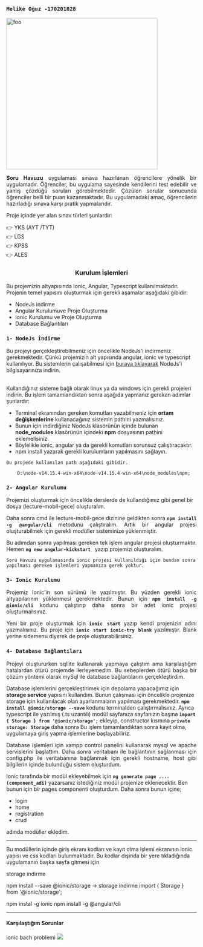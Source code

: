  <h3><code><b>Melike Oğuz -170201028</b></code></h3>
 <img width="400" height="400" src="https://i.imgyukle.com/2021/01/17/HEZSfj.png" alt="foo" />

<p style="text-align:justify"><b>Soru Havuzu</b> uygulaması sınava hazırlanan öğrencilere yönelik bir uygulamadır. Öğrenciler, bu uygulama sayesinde kendilerini test edebilir ve yanlış çözdüğü soruları görebilmektedir. Çözülen sorular sonucunda öğrenciler belli bir puan kazanmaktadır. Bu uygulamadaki amaç, öğrencilerin hazırladığı sınava karşı pratik yapmalarıdır. </p>
<p style="text-align:justify">Proje içinde yer alan sınav türleri şunlardır:</p>
<p>👉 YKS (AYT /TYT)<br/>
 👉 LGS <br/>
  👉 KPSS <br/>
   👉 ALES <br/>
</p>

<p></p>
<h3 style="text-align:center">Kurulum İşlemleri</h3>

Bu projemizin altyapısında Ionic, Angular, Typescript kullanılmaktadır. Projenin temel yapısını oluşturmak için gerekli aşamalar aşağıdaki gibidir:

<ul>

<li>NodeJs indirme</li>
<li>Angular Kurulumuve Proje Oluşturma</li>
<li>Ionic Kurulumu ve Proje Oluşturma</li>
<li>Database Bağlantıları</li>
</ul>

<h3><code>1- NodeJs İndirme</code></h3>
Bu projeyi gerçekleştirebilmeniz için öncelikle NodeJs'i indirmeniz gerekmektedir. Çünkü projemizin alt yapısında angular, ionic ve typescript kullanılıyor. Bu sistemlerin çalışabilmesi için <a href="https://nodejs.org/tr/download/">buraya tıklayarak</a> NodeJs'i bilgisayarınıza indirin.
<br></br>
<p>Kullandığınız sisteme bağlı olarak linux ya da windows için gerekli projeleri indirin. Bu işlem tamamlandıktan sonra aşağıda yapmanız gereken adımlar şunlardır:
</p>

<ul>
<li>Terminal ekranından gereken komutları yazabilmeniz için <b>ortam değişkenlerine</b> kullanacağınız sistemin pathini yazmalısınız. </li>
<li>Bunun için indirdiğiniz NodeJs klasörünün içinde bulunan <b>node_modules</b> klasörünün içindeki <b>npm</b> dosyasının pathini eklemelisiniz.</li>
<li>Böylelikle ionic, angular ya da gerekli komutları sorunsuz çalıştıracaktır.</li>
<li>npm install yazarak gerekli kurulumların yapılmasını sağlayın.</li>

</ul>
<code>Bu projede kullanılan path aşağıdaki gibidir.</code>

		D:\node-v14.15.4-win-x64\node-v14.15.4-win-x64\node_modules\npm;


<h3><code>2- Angular Kurulumu</code></h3>

Projemizi oluşturmak için öncelikle derslerde de kullandığımız gibi genel bir dosya (lecture-mobil-gece) oluşturalım. 

<p style="text-align:justify">Daha sonra cmd ile lecture-mobil-gece dizinine geldikten sonra <code><b>npm install -g @angular/cli</b></code> metodunu çalıştıralım. Artık bir angular projesi oluşturabilmek için gerekli modüller sisteminize yüklenmiştir.</p>
<p style="text-align:justify"> Bu adımdan sonra yapılması gereken tek işlem angular projesi oluşturmaktır. Hemen <code><b>ng new angular-kickstart </b></code> yazıp projemizi oluşturalım. </p> 

	Soru Havuzu uygulamasında ionic projesi kullanıldığı için bundan sonra
    yapılması gereken işlemleri yapmanıza gerek yoktur.

<h3><code>3- Ionic Kurulumu</code></h3>

<p style="text-align:justify">Projemiz Ionic'in son sürümü ile yazılmıştır. Bu yüzden gerekli ionic altyapılarının yüklenmesi gerekmektedir. Bunun için <code><b>npm install -g @ionic/cli</b></code> kodunu çalıştırıp daha sonra bir adet ionic projesi oluşturmalısınız.</p>

<p style="text-align:justify">Yeni bir proje oluşturmak için <code><b>ionic start</b></code> yazıp kendi projenizin adını yazmalısınız. Bu proje için <code><b>ionic start ionic-try blank</b></code> yazılmıştır. Blank yerine sidemenu diyerek de proje oluşturabilirsiniz.</p>


<h3><code>4- Database Bağlantıları</code></h3>

<p  style="text-align:justify"> Projeyi oluştururken sqllite kullanarak yapmaya çalıştım ama karşılaştığım hatalardan ötürü projemde ilerleyemedim. Bu sebeplerden ötürü başka bir çözüm yöntemi olarak mySql ile database bağlantılarını gerçekleştirdim. </p>
<p>Database işlemlerini gerçekleştirimek için depolama yapacağımız için <b>storage service</b> yapısını kullandım. Bunun çalışması için öncelikle projenize storage için kullanılacak olan ayarlanmaların yapılması gerekmektedir. <code><b>npm install @ionic/storage --save</b></code> kodunu terminalden çalıştırmalısınız. Ayrıca typescript ile yazılmış (.ts uzantılı) modül sayfanıza sayfanızın başına <code><b>import { Storage } from '@ionic/storage';</b></code> ekleyip, constructor kısmına <code><b>private storage: Storage</b></code> daha sonra  Bu işlem tamamlandıktan sonra kayıt olma, uygulamaya giriş yapma işlemlerine başlayabiliriz.</p>

<p style="text-align:justify">Database işlemleri için xampp control panelini kullanarak mysql ve apache servislerini başlattım. Daha sonra veritabanı ile bağlantının sağlanması için config.php ile veritabanına bağlanmak için gerekli hostname, host gibi bilgilerin içinde bulunduğu sistem oluşturdum.</p>

<p>Ionic tarafında bir modül ekleyebilmek için <code><b>ng generate page ....(component_adi)</b></code> yazarsanız istediğiniz modül projenize eklenecektir. Ben bunun için bir pages componenti oluşturdum. Daha sonra bunun içine;</p>

<ul>
    <li>login</li>
    <li>home </li>
    <li>registration</li>
    <li>crud</li>
</ul>
adında modüller ekledim. 
<hr></hr>
<p>Bu modüllerin içinde giriş ekranı kodları ve kayıt olma işlemi ekranının ionic yapısı ve css kodları bulunmaktadır. Bu kodlar dışında bir yere tıkladığında uygulamanın başka sayfa gitmesi için </p>

storage indirme

npm install --save @ionic/storage -> storage indirme
import { Storage } from '@ionic/storage';


npm instal -g ionic
npm install -g @angular/cli
<hr></hr>

<h4>Karşılaştığım Sorunlar</h4>

ionic bach problemi
![](https://hayalindekiyasam.files.wordpress.com/2021/01/login-kullanici-ekleme-ve-guncelleme.gif)
